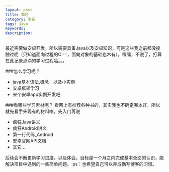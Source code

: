 ```yaml
---
layout: post
title: 概述
category: 笔记
tags: Java
keywords: 
description: 
---
```


最近需要做安卓开发，所以需要具备Java以及安卓知识，可是这些我之前都没接触过呢（只知道面向过程的C==，面向对象的基础也木有）。嘿嘿，不说了，打算在此记录点滴的学习过程哈。。。

###怎么学习呢？

- java基本语法,概念，以及小实例
- 安卓框架学习
- 来个安卓app实例开发吧

###看哪些学习素材呢？
看网上有推荐各种书的，其实我也不确定哪本好，所以就先看手头现有的材料咯，先入门再说
- 疯狂Java讲义
- 疯狂Android讲义
- 第一行代码_Android
- 安卓官网API文档
- 其它...

后续会不断更新学习进度，以及体会。目标是一个月之内完成基本全面的认识，能解决项目中遇到的一些简单问题。
ps：也希望自己可以养成勤写博客的习惯。
